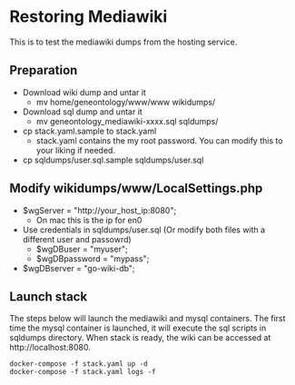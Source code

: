 # Restoring Mediawiki

This is to test the mediawiki dumps from the hosting service.

## Preparation 
  - Download wiki dump and untar it
    - mv home/geneontology/www/www wikidumps/ 
  - Download sql dump and untar it
    - mv geneontology_mediawiki-xxxx.sql sqldumps/
  - cp stack.yaml.sample to stack.yaml
    - stack.yaml contains the my root password. You can modify this to your liking if needed.
  - cp sqldumps/user.sql.sample sqldumps/user.sql

## Modify wikidumps/www/LocalSettings.php 
  - $wgServer = "http://your_host_ip:8080";
    - On mac this is the ip for en0
  - Use credentials in sqldumps/user.sql  (Or modify both files with a different user and passowrd)
    - $wgDBuser = "myuser";
    - $wgDBpassword = "mypass";
  - $wgDBserver = "go-wiki-db";

## Launch stack

The steps below  will launch the mediawiki and mysql containers. The first time the mysql container is launched, 
it will execute the sql scripts in sqldumps directory. When stack is ready, the wiki can be accessed at
http://localhost:8080.

```
docker-compose -f stack.yaml up -d
docker-compose -f stack.yaml logs -f
```
